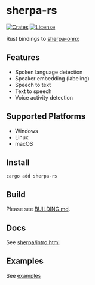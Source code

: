 # sherpa-rs

[![Crates](https://img.shields.io/crates/v/sherpa-rs?logo=rust)](https://crates.io/crates/sherpa-rs/)
[![License](https://img.shields.io/github/license/thewh1teagle/sherpa-rs?color=00aaaa&logo=license)](https://github.com/thewh1teagle/sherpa-rs/blob/main/LICENSE)

Rust bindings to [sherpa-onnx](https://github.com/k2-fsa/sherpa-onnx)

## Features

- Spoken language detection
- Speaker embedding (labeling)
- Speech to text
- Text to speech
- Voice activity detection

## Supported Platforms

- Windows
- Linux
- macOS

## Install

```console
cargo add sherpa-rs
```

## Build

Please see [BUILDING.md](BUILDING.md).

## Docs

See [sherpa/intro.html](https://k2-fsa.github.io/sherpa/intro.html)

## Examples

See [examples](examples)
